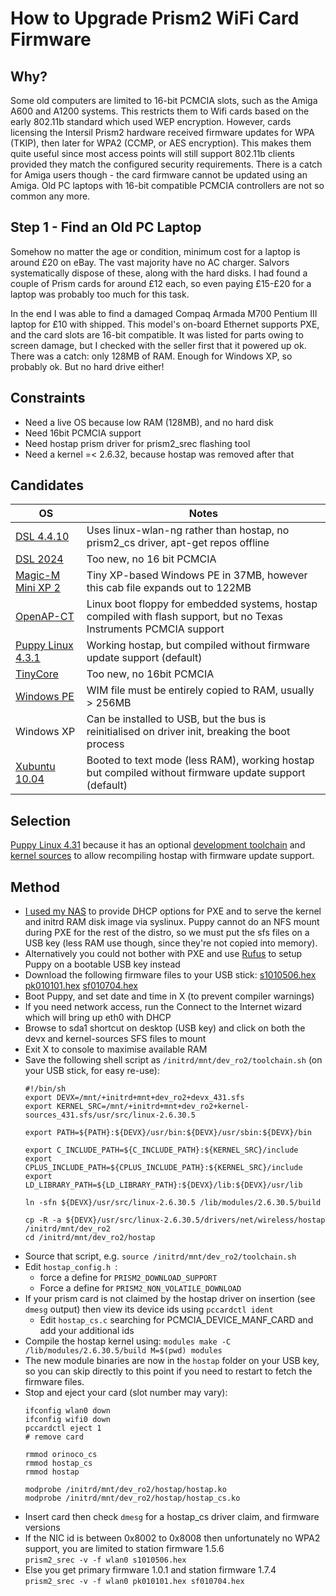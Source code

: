 # How to Upgrade Prism2 WiFi Card Firmware 

## Why?
Some old computers are limited to 16-bit PCMCIA slots, such as the Amiga A600 and A1200 systems. This restricts them to Wifi cards based on the early 802.11b standard which used WEP encryption. However, cards licensing the Intersil Prism2 hardware received firmware updates for WPA (TKIP), then later for WPA2 (CCMP, or AES encryption). This makes them quite useful since most access points will still support 802.11b clients provided they match the configured security requirements. There is a catch for Amiga users though - the card firmware cannot be updated using an Amiga. Old PC laptops with 16-bit compatible PCMCIA controllers are not so common any more.

## Step 1 - Find an Old PC Laptop
Somehow no matter the age or condition, minimum cost for a laptop is around £20 on eBay. The vast majority have no AC charger. Salvors systematically dispose of these, along with the hard disks. I had found a couple of Prism cards for around £12 each, so even paying £15-£20 for a laptop was probably too much for this task.

In the end I was able to find a damaged Compaq Armada M700 Pentium III laptop for £10 with shipped. This model's on-board Ethernet supports PXE, and the card slots are 16-bit compatible. It was listed for parts owing to screen damage, but I checked with the seller first that it powered up ok. There was a catch: only 128MB of RAM. Enough for Windows XP, so probably ok. But no hard drive either!

## Constraints
- Need a live OS because low RAM (128MB), and no hard disk
- Need 16bit PCMCIA support
- Need hostap prism driver for prism2_srec flashing tool
- Need a kernel =< 2.6.32, because hostap was removed after that

## Candidates
| OS  | Notes |
| --- | ----- |
| [DSL 4.4.10](https://distro.ibiblio.org/damnsmall/current/) | Uses linux-wlan-ng rather than hostap, no prism2_cs driver, apt-get repos offline |
| [DSL 2024](https://damnsmalllinux.org/2024-download.html#google_vignette) | Too new, no 16 bit PCMCIA |
| [Magic-M Mini XP 2](https://archive.org/details/magic-m-mini-xp-2) | Tiny XP-based Windows PE in 37MB, however this cab file expands out to 122MB |
| [OpenAP-CT](https://web.archive.org/web/20080919072905/http://tools.collegeterrace.net/openap-ct/) | Linux boot floppy for embedded systems, hostap compiled with flash support, but no Texas Instruments PCMCIA support |
| [Puppy Linux 4.3.1](https://distro.ibiblio.org/puppylinux/puppy-2_%26_3_%26_4/puppy-4.3.1/readme-files.htm) | Working hostap, but compiled without firmware update support (default) |
| [TinyCore](http://www.tinycorelinux.net) | Too new, no 16bit PCMCIA |
| [Windows PE](https://archive.org/download/windows-7-pe3s-x86-and-x64) | WIM file must be entirely copied to RAM, usually > 256MB |
| Windows XP | Can be installed to USB, but the bus is reinitialised on driver init, breaking the boot process |
| [Xubuntu 10.04](https://old-releases.ubuntu.com/releases/xubuntu/releases/10.04/release/) | Booted to text mode (less RAM), working hostap but compiled without firmware update support (default) |

## Selection
[Puppy Linux 4.31](https://distro.ibiblio.org/puppylinux/puppy-2_%26_3_%26_4/puppy-4.3.1/special-puppies/pup-431-small.iso) because it has an optional [development toolchain](https://distro.ibiblio.org/puppylinux/puppy-2_%26_3_%26_4/puppy-4.3.1/devx_431.sfs) and [kernel sources](https://archive.org/download/Puppy_Linux_Kernels/kernel_src-2.6.30.5-patched.sfs4.sfs) to allow recompiling hostap with firmware update support.

## Method
- [I used my NAS](https://www.synoforum.com/resources/how-to-pxe-boot-linux-windows-using-syslinux.115/) to provide DHCP options for PXE and to serve the kernel and initrd RAM disk image via syslinux. Puppy cannot do an NFS mount during PXE for the rest of the distro, so we must put the sfs files on a USB key (less RAM use though, since they're not copied into memory).
- Alternatively you could not bother with PXE and use [Rufus](https://github.com/pbatard/rufus) to setup Puppy on a bootable USB key instead
- Download the following firmware files to your USB stick: [s1010506.hex](https://junsun.net/linux/intersil-prism/firmware/1.5.6/s1010506.hex) [pk010101.hex](https://junsun.net/linux/intersil-prism/firmware/1.7.4/pk010101.hex) [sf010704.hex](https://junsun.net/linux/intersil-prism/firmware/1.7.4/sf010704.hex)
- Boot Puppy, and set date and time in X (to prevent compiler warnings)
- If you need network access, run the Connect to the Internet wizard which will bring up eth0 with DHCP
- Browse to sda1 shortcut on desktop (USB key) and click on both the devx and kernel-sources SFS files to mount
- Exit X to console to maximise available RAM
- Save the following shell script as `/initrd/mnt/dev_ro2/toolchain.sh` (on your USB stick, for easy re-use):
  ```
  #!/bin/sh
  export DEVX=/mnt/+initrd+mnt+dev_ro2+devx_431.sfs
  export KERNEL_SRC=/mnt/+initrd+mnt+dev_ro2+kernel-sources_431.sfs/usr/src/linux-2.6.30.5
  
  export PATH=${PATH}:${DEVX}/usr/bin:${DEVX}/usr/sbin:${DEVX}/bin
  
  export C_INCLUDE_PATH=${C_INCLUDE_PATH}:${KERNEL_SRC}/include
  export CPLUS_INCLUDE_PATH=${CPLUS_INCLUDE_PATH}:${KERNEL_SRC}/include
  export LD_LIBRARY_PATH=${LD_LIBRARY_PATH}:${DEVX}/lib:${DEVX}/usr/lib
  
  ln -sfn ${DEVX}/usr/src/linux-2.6.30.5 /lib/modules/2.6.30.5/build
  
  cp -R -a ${DEVX}/usr/src/linux-2.6.30.5/drivers/net/wireless/hostap /initrd/mnt/dev_ro2
  cd /initrd/mnt/dev_ro2/hostap
  ```
- Source that script, e.g. `source /initrd/mnt/dev_ro2/toolchain.sh`
- Edit `hostap_config.h `:
  - force a define for `PRISM2_DOWNLOAD_SUPPORT`
  - Force a define for `PRISM2_NON_VOLATILE_DOWNLOAD`
- If your prism card is not claimed by the hostap driver on insertion (see `dmesg` output) then view its device ids using `pccardctl ident`
  - Edit `hostap_cs.c` searching for PCMCIA_DEVICE_MANF_CARD and add your additional ids
- Compile the hostap kernel using:
  `modules make -C /lib/modules/2.6.30.5/build M=$(pwd) modules`
- The new module binaries are now in the `hostap` folder on your USB key, so you can skip directly to this point if you need to restart to fetch the firmware files.
- Stop and eject your card (slot number may vary):
  ```
  ifconfig wlan0 down
  ifconfig wifi0 down
  pccardctl eject 1
  # remove card

  rmmod orinoco_cs
  rmmod hostap_cs
  rmmod hostap

  modprobe /initrd/mnt/dev_ro2/hostap/hostap.ko
  modprobe /initrd/mnt/dev_ro2/hostap/hostap_cs.ko
  ```
- Insert card then check `dmesg` for a hostap_cs driver claim, and firmware versions
- If the NIC id is between 0x8002 to 0x8008 then unfortunately no WPA2 support, you are limited to station firmware 1.5.6  
  `prism2_srec -v -f wlan0 s1010506.hex`
- Else you get primary firmware 1.0.1 and station firmware 1.7.4  
  `prism2_srec -v -f wlan0 pk010101.hex sf010704.hex`
